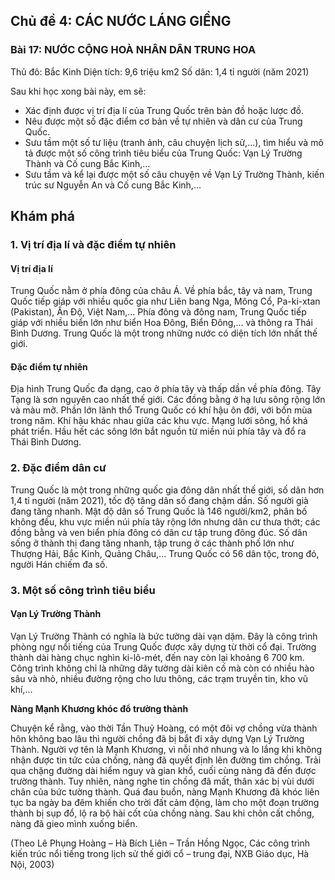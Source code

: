 ## Chủ đề 4: CÁC NƯỚC LÁNG GIỀNG
### Bài 17: NƯỚC CỘNG HOÀ NHÂN DÂN TRUNG HOA

Thủ đô: Bắc Kinh
Diện tích: 9,6 triệu km2
Số dân: 1,4 tỉ người (năm 2021)

Sau khi học xong bài này, em sẽ:
- Xác định được vị trí địa lí của Trung Quốc trên bản đồ hoặc lược đồ.
- Nêu được một số đặc điểm cơ bản về tự nhiên và dân cư của Trung Quốc.
- Sưu tầm một số tư liệu (tranh ảnh, câu chuyện lịch sử,...), tìm hiểu và mô tả được một số công trình tiêu biểu của Trung Quốc: Vạn Lý Trường Thành và Cố cung Bắc Kinh,...
- Sưu tầm và kể lại được một số câu chuyện về Vạn Lý Trường Thành, kiến trúc sư Nguyễn An và Cố cung Bắc Kinh,...

## Khám phá
### 1. Vị trí địa lí và đặc điểm tự nhiên
#### Vị trí địa lí
Trung Quốc nằm ở phía đông của châu Á. Về phía bắc, tây và nam, Trung Quốc tiếp giáp với nhiều quốc gia như Liên bang Nga, Mông Cổ, Pa-ki-xtan (Pakistan), Ấn Độ, Việt Nam,... Phía đông và đông nam, Trung Quốc tiếp giáp với nhiều biển lớn như biển Hoa Đông, Biển Đông,... và thông ra Thái Bình Dương. Trung Quốc là một trong những nước có diện tích lớn nhất thế giới.

#### Đặc điểm tự nhiên
Địa hình Trung Quốc đa dạng, cao ở phía tây và thấp dần về phía đông. Tây Tạng là sơn nguyên cao nhất thế giới. Các đồng bằng ở hạ lưu sông rộng lớn và màu mỡ. Phần lớn lãnh thổ Trung Quốc có khí hậu ôn đới, với bốn mùa trong năm. Khí hậu khác nhau giữa các khu vực. Mạng lưới sông, hồ khá phát triển. Hầu hết các sông lớn bắt nguồn từ miền núi phía tây và đổ ra Thái Bình Dương.

### 2. Đặc điểm dân cư
Trung Quốc là một trong những quốc gia đông dân nhất thế giới, số dân hơn 1,4 tỉ người (năm 2021), tốc độ tăng dân số đang chậm dần. Số người già đang tăng nhanh.
Mật độ dân số Trung Quốc là 146 người/km2, phân bố không đều, khu vực miền núi phía tây rộng lớn nhưng dân cư thưa thớt; các đồng bằng và ven biển phía đông có dân cư tập trung đông đúc. Số dân sống ở thành thị đang tăng nhanh, tập trung ở các thành phố lớn như Thượng Hải, Bắc Kinh, Quảng Châu,...
Trung Quốc có 56 dân tộc, trong đó, người Hán chiếm đa số.

### 3. Một số công trình tiêu biểu
#### Vạn Lý Trường Thành
Vạn Lý Trường Thành có nghĩa là bức tường dài vạn dặm. Đây là công trình phòng ngự nổi tiếng của Trung Quốc được xây dựng từ thời cổ đại. Trường thành dài hàng chục nghìn ki-lô-mét, đến nay còn lại khoảng 6 700 km. Công trình không chỉ là những dãy tường dài kiên cố mà còn có nhiều hào sâu và nhỏ, nhiều đường rộng cho lưu thông, các trạm truyền tin, kho vũ khí,...

**Nàng Mạnh Khương khóc đổ trường thành**

Chuyện kể rằng, vào thời Tần Thuỷ Hoàng, có một đôi vợ chồng vừa thành hôn không bao lâu thì người chồng đã bị bắt đi xây dựng Vạn Lý Trường Thành. Người vợ tên là Mạnh Khương, vì nỗi nhớ nhung và lo lắng khi không nhận được tin tức của chồng, nàng đã quyết định lên đường tìm chồng. Trải qua chặng đường dài hiểm nguy và gian khổ, cuối cùng nàng đã đến được trường thành. Tuy nhiên, nàng nghe tin chồng đã mất, thân xác bị vùi dưới chân của bức tường thành. Quá đau buồn, nàng Mạnh Khương đã khóc liên tục ba ngày ba đêm khiến cho trời đất cảm động, làm cho một đoạn trường thành bị sụp đổ, lộ ra bộ hài cốt của chồng nàng. Sau khi chôn cất chồng, nàng đã gieo mình xuống biển.

(Theo Lê Phụng Hoàng – Hà Bích Liên – Trần Hồng Ngọc, Các công trình kiến trúc nổi tiếng trong lịch sử thế giới cổ – trung đại, NXB Giáo dục, Hà Nội, 2003)

